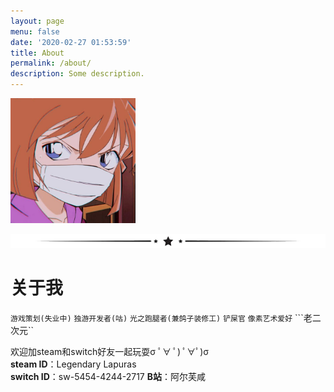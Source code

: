 ```yaml
---
layout: page
menu: false
date: '2020-02-27 01:53:59'
title: About
permalink: /about/
description: Some description.
---
```


<img class="img-rounded" src="/assets/img/uploads/profile.jpg" width="200">

![](/assets/img/line.png)

# 关于我

``游戏策划(失业中)`` ``独游开发者(咕)`` ``光之跑腿者(兼鸽子装修工)`` ``铲屎官`` ``像素艺术爱好`` ```老二次元`` 

欢迎加steam和switch好友一起玩耍σ ﾟ∀ ﾟ) ﾟ∀ﾟ)σ <br>
**steam ID**：Legendary Lapuras<br>
**switch ID**：sw-5454-4244-2717
**B站**：阿尔芙咸

